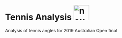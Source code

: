 # Tennis Analysis <img src="https://github.com/user-attachments/assets/11d99152-0855-47db-81d5-cbfb8222451f" alt="noun-tennis" width="50"/>
Analysis of tennis angles for 2019 Australian Open final
